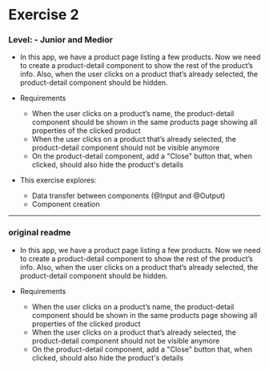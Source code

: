 # Exercise 2

### Level: - Junior and Medior

- In this app, we have a product page listing a few products. Now we need to create a product-detail component to show the rest of the product’s info. Also, when the user clicks on a product that’s already selected, the product-detail component should be hidden.

- Requirements

  - When the user clicks on a product’s name, the product-detail component should be shown in the same products page showing all properties of the clicked product
  - When the user clicks on a product that’s already selected, the product-detail component should not be visible anymore
  - On the product-detail component, add a "Close" button that, when clicked, should also hide the product's details

- This exercise explores:
  - Data transfer between components (@Input and @Output)
  - Component creation

---

### original readme

- In this app, we have a product page listing a few products. Now we need to create a product-detail component to show the rest of the product’s info. Also, when the user clicks on a product that’s already selected, the product-detail component should be hidden.
- Requirements

  - When the user clicks on a product’s name, the product-detail component should be shown in the same products page showing all properties of the clicked product
  - When the user clicks on a product that’s already selected, the product-detail component should not be visible anymore
  - On the product-detail component, add a "Close" button that, when clicked, should also hide the product's details
